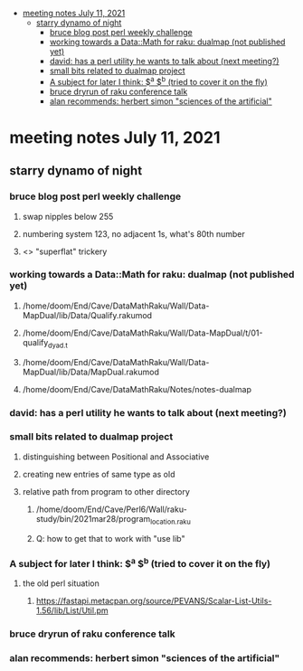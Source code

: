 - [meeting notes July 11, 2021](#org9c12c40)
  - [starry dynamo of night](#org429ba27)
    - [bruce blog post perl weekly challenge](#org8716341)
    - [working towards a Data::Math for raku: dualmap (not published yet)](#org2f068ce)
    - [david: has a perl utility he wants to talk about (next meeting?)](#org5fc4876)
    - [small bits related to dualmap project](#org2205044)
    - [A subject for later I think: $<sup>a</sup> $<sup>b</sup> (tried to cover it on the fly)](#org4a3df65)
    - [bruce dryrun of raku conference talk](#org0094878)
    - [alan recommends: herbert simon "sciences of the artificial"](#org7a2de6d)


<a id="org9c12c40"></a>

# meeting notes July 11, 2021


<a id="org429ba27"></a>

## starry dynamo of night


<a id="org8716341"></a>

### bruce blog post perl weekly challenge

1.  swap nipples below 255

2.  numbering system 123, no adjacent 1s, what's 80th number

3.  <> "superflat" trickery


<a id="org2f068ce"></a>

### working towards a Data::Math for raku: dualmap (not published yet)

1.  /home/doom/End/Cave/DataMathRaku/Wall/Data-MapDual/lib/Data/Qualify.rakumod

2.  /home/doom/End/Cave/DataMathRaku/Wall/Data-MapDual/t/01-qualify<sub>dyad.t</sub>

3.  /home/doom/End/Cave/DataMathRaku/Wall/Data-MapDual/lib/Data/MapDual.rakumod

4.  /home/doom/End/Cave/DataMathRaku/Notes/notes-dualmap


<a id="org5fc4876"></a>

### david: has a perl utility he wants to talk about (next meeting?)


<a id="org2205044"></a>

### small bits related to dualmap project

1.  distinguishing between Positional and Associative

2.  creating new entries of same type as old

3.  relative path from program to other directory

    1.  /home/doom/End/Cave/Perl6/Wall/raku-study/bin/2021mar28/program<sub>location.raku</sub>
    
    2.  Q: how to get that to work with "use lib"


<a id="org4a3df65"></a>

### A subject for later I think: $<sup>a</sup> $<sup>b</sup> (tried to cover it on the fly)

1.  the old perl situation

    1.  <https://fastapi.metacpan.org/source/PEVANS/Scalar-List-Utils-1.56/lib/List/Util.pm>


<a id="org0094878"></a>

### bruce dryrun of raku conference talk


<a id="org7a2de6d"></a>

### alan recommends: herbert simon "sciences of the artificial"
